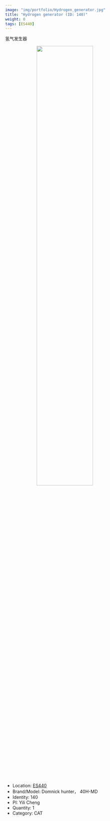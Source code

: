 ```yaml
---
image: "img/portfolio/Hydrogen_generator.jpg"
title: "Hydrogen generator (ID: 140)"
weight: 0
tags: [ES440]
---
```


氢气发生器

<!--more-->

<img src="../../img/portfolio/Hydrogen_generator.jpg" width="60%" style="display: block; margin: auto;">

- Location: [ES440](../../tags/es440)
- Brand/Model: Domnick hunter， 40H-MD
- Identity: 140
- PI: Yili Cheng
- Quantity: 1
- Category: CAT






